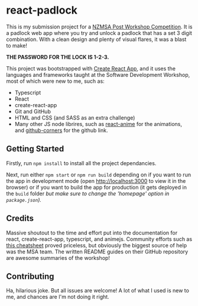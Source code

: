 # react-padlock

This is my submission project for a [NZMSA Post Workshop Competition](https://github.com/NZMSA/2021-introduction-to-general-software-development). It is a padlock web app where you try and unlock a padlock that has a set 3 digit combination. With a clean design and plenty of visual flares, it was a blast to make!

**THE PASSWORD FOR THE LOCK IS 1-2-3.**

This project was bootstrapped with [Create React App](https://github.com/facebook/create-react-app), and it uses the languages and frameworks taught at the Software Development Workshop, most of which were new to me, such as:
- Typescript
- React
- create-react-app
- Git and GitHub
- HTML and CSS (and SASS as an extra challenge)
- Many other JS node librires, such as [react-anime](https://alain.xyz/libraries/react-anime) for the animations, and [github-corners](https://tholman.com/github-corners/) for the github link.

## Getting Started

Firstly, run `npm install` to install all the project dependancies.

Next, run either `npm start` or `npm run build` depending on if you want to run the app in development mode (open [http://localhost:3000](http://localhost:3000) to view it in the browser) or if you want to build the app for production (it gets deployed in the `build` folder _but make sure to change the 'homepage' option in `package.json`)._

## Credits

Massive shoutout to the time and effort put into the documentation for react, create-react-app, typescript, and animejs. Community efforts such as [this cheatsheet](https://react-typescript-cheatsheet.netlify.app/docs/basic/setup/) proved priceless, but obviously the biggest source of help was the MSA team. The written README guides on their GitHub repository are awesome summaries of the workshop!

## Contributing

Ha, hilarious joke. But all issues are welcome! A lot of what I used is new to me, and chances are I'm not doing it right.
